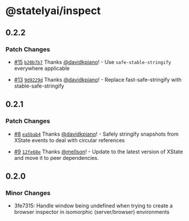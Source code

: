 # @statelyai/inspect

## 0.2.2

### Patch Changes

- [#15](https://github.com/statelyai/inspect/pull/15) [`b20b7b7`](https://github.com/statelyai/inspect/commit/b20b7b71722f4f3a68ee17cfad471d89bc1f0e2e) Thanks [@davidkpiano](https://github.com/davidkpiano)! - Use `safe-stable-stringify` everywhere applicable

- [#13](https://github.com/statelyai/inspect/pull/13) [`9d9229d`](https://github.com/statelyai/inspect/commit/9d9229dcd6a83a8d32d65c4f9eca084e7f5b66b0) Thanks [@davidkpiano](https://github.com/davidkpiano)! - Replace fast-safe-stringify with stable-safe-stringify

## 0.2.1

### Patch Changes

- [#8](https://github.com/statelyai/inspect/pull/8) [`ea5bab4`](https://github.com/statelyai/inspect/commit/ea5bab45c581cb8bf76af0c610258bf1c4250466) Thanks [@davidkpiano](https://github.com/davidkpiano)! - Safely stringify snapshots from XState events to deal with circular references

- [#9](https://github.com/statelyai/inspect/pull/9) [`12fe68e`](https://github.com/statelyai/inspect/commit/12fe68efd528d63999e157c4711e6b108e650808) Thanks [@mellson](https://github.com/mellson)! - Update to the latest version of XState and move it to peer dependencies.

## 0.2.0

### Minor Changes

- 3fe7315: Handle window being undefined when trying to create a browser inspector in isomorphic (server/browser) environments
